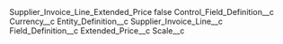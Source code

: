 <?xml version="1.0" encoding="UTF-8"?>
<CustomMetadata xmlns="http://soap.sforce.com/2006/04/metadata" xmlns:xsi="http://www.w3.org/2001/XMLSchema-instance" xmlns:xsd="http://www.w3.org/2001/XMLSchema">
    <label>Supplier_Invoice_Line_Extended_Price</label>
    <protected>false</protected>
    <values>
        <field>Control_Field_Definition__c</field>
        <value xsi:type="xsd:string">Currency__c</value>
    </values>
    <values>
        <field>Entity_Definition__c</field>
        <value xsi:type="xsd:string">Supplier_Invoice_Line__c</value>
    </values>
    <values>
        <field>Field_Definition__c</field>
        <value xsi:type="xsd:string">Extended_Price__c</value>
    </values>
    <values>
        <field>Scale__c</field>
        <value xsi:nil="true"/>
    </values>
</CustomMetadata>
